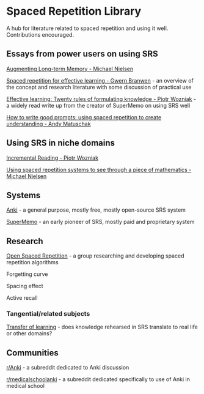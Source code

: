 # Spaced Repetition Library
A hub for literature related to spaced repetition and using it well. Contributions encouraged.

## Essays from power users on using SRS

[Augmenting Long-term Memory - Michael Nielsen](https://augmentingcognition.com/ltm.html)

[Spaced repetition for effective learning - Gwern Branwen](https://gwern.net/spaced-repetition) - an overview of the concept and research literature with some discussion of practical use

[Effective learning: Twenty rules of formulating knowledge - Piotr Wozniak](https://www.supermemo.com/en/blog/twenty-rules-of-formulating-knowledge) - a widely read write up from the creator of SuperMemo on using SRS well

[How to write good prompts: using spaced repetition to create understanding - Andy Matuschak](https://andymatuschak.org/prompts/)

## Using SRS in niche domains

[Incremental Reading - Piotr Wozniak](https://supermemo.guru/wiki/Incremental_reading)

[Using spaced repetition systems to see through a piece of mathematics - Michael Nielsen](https://cognitivemedium.com/srs-mathematics)

## Systems

[Anki](https://apps.ankiweb.net/) - a general purpose, mostly free, mostly open-source SRS system

[SuperMemo](https://supermemo.guru/wiki/SuperMemo) - an early pioneer of SRS, mostly paid and proprietary system


## Research

[Open Spaced Repetition](https://github.com/open-spaced-repetition) - a group researching and developing spaced repetition algorithms

Forgetting curve

Spacing effect

Active recall

### Tangential/related subjects

[Transfer of learning](https://en.wikipedia.org/wiki/Transfer_of_learning) - does knowledge rehearsed in SRS translate to real life or other domains?


## Communities

[r/Anki](https://www.reddit.com/r/Anki/) - a subreddit dedicated to Anki discussion

[r/medicalschoolanki](https://www.reddit.com/r/medicalschoolanki/) - a subreddit dedicated specifically to use of Anki in medical school
